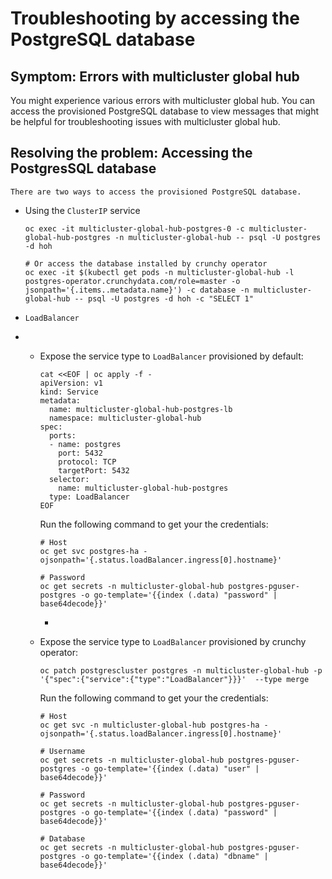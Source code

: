 # Troubleshooting by accessing the PostgreSQL database 

## Symptom: Errors with multicluster global hub

You might experience various errors with multicluster global hub. You can access the provisioned PostgreSQL database to view messages that might be helpful for troubleshooting issues with multicluster global hub.

## Resolving the problem: Accessing the PostgresSQL database 

    There are two ways to access the provisioned PostgreSQL database.

* Using the `ClusterIP` service

  ```
  oc exec -it multicluster-global-hub-postgres-0 -c multicluster-global-hub-postgres -n multicluster-global-hub -- psql -U postgres -d hoh

  # Or access the database installed by crunchy operator
  oc exec -it $(kubectl get pods -n multicluster-global-hub -l postgres-operator.crunchydata.com/role=master -o jsonpath='{.items..metadata.name}') -c database -n multicluster-global-hub -- psql -U postgres -d hoh -c "SELECT 1"
  ```
* `LoadBalancer`
+ 
  * Expose the service type to `LoadBalancer` provisioned by default:

    ```
    cat <<EOF | oc apply -f -
    apiVersion: v1
    kind: Service
    metadata:
      name: multicluster-global-hub-postgres-lb
      namespace: multicluster-global-hub
    spec:
      ports:
      - name: postgres
        port: 5432
        protocol: TCP
        targetPort: 5432
      selector:
        name: multicluster-global-hub-postgres
      type: LoadBalancer
    EOF
    ```

    Run the following command to get your the credentials:

    ```
    # Host
    oc get svc postgres-ha -ojsonpath='{.status.loadBalancer.ingress[0].hostname}'

    # Password
    oc get secrets -n multicluster-global-hub postgres-pguser-postgres -o go-template='{{index (.data) "password" | base64decode}}'
    ```
    + 
  * Expose the service type to `LoadBalancer` provisioned by crunchy operator:

    ```
    oc patch postgrescluster postgres -n multicluster-global-hub -p '{"spec":{"service":{"type":"LoadBalancer"}}}'  --type merge
    ```

    Run the following command to get your the credentials:

    ```
    # Host
    oc get svc -n multicluster-global-hub postgres-ha -ojsonpath='{.status.loadBalancer.ingress[0].hostname}'

    # Username
    oc get secrets -n multicluster-global-hub postgres-pguser-postgres -o go-template='{{index (.data) "user" | base64decode}}'

    # Password
    oc get secrets -n multicluster-global-hub postgres-pguser-postgres -o go-template='{{index (.data) "password" | base64decode}}'

    # Database
    oc get secrets -n multicluster-global-hub postgres-pguser-postgres -o go-template='{{index (.data) "dbname" | base64decode}}'
    ```

